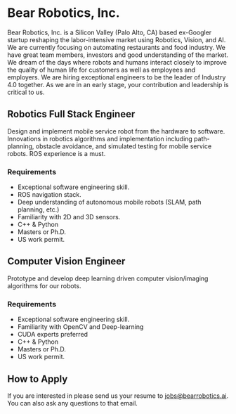 # Bear Robotics, Inc.

Bear Robotics, Inc. is a Silicon Valley (Palo Alto, CA) based ex-Googler startup reshaping the
labor-intensive market using Robotics, Vision, and AI. We are currently
focusing on automating restaurants and food industry. We have great team
members, investors and good understanding of the market. We dream of the days
where robots and humans interact closely to improve the quality of human life
for customers as well as employees and employers.  We are hiring exceptional
engineers to be the leader of Industry 4.0 together. As we are in an early
stage, your contribution and leadership is critical to us.

## Robotics Full Stack Engineer
Design and implement mobile service robot from the hardware to software.
Innovations in robotics algorithms and implementation including path-planning,
obstacle avoidance, and simulated testing for mobile service robots.
ROS experience is a must.

### Requirements
* Exceptional software engineering skill.
* ROS navigation stack.
* Deep understanding of autonomous mobile robots (SLAM, path planning, etc.)
* Familiarity with 2D and 3D sensors.
* C++ & Python
* Masters or Ph.D.
* US work permit.

## Computer Vision Engineer
Prototype and develop deep learning driven computer vision/imaging algorithms for our robots.

### Requirements
* Exceptional software engineering skill.
* Familiarity with OpenCV and Deep-learning
* CUDA experts preferred
* C++ & Python
* Masters or Ph.D.
* US work permit.

## How to Apply
If you are interested in please send us your resume to jobs@bearrobotics.ai. 
You can also ask any questions to that email.
